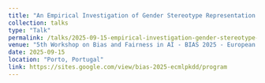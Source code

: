 ```yaml
---
title: "An Empirical Investigation of Gender Stereotype Representation in Large Language Models: The Italian Case"
collection: talks
type: "Talk"
permalink: /talks/2025-09-15-empirical-investigation-gender-stereotype-representation-llms-italian-case
venue: "5th Workshop on Bias and Fairness in AI - BIAS 2025 - European Conference on Machine Learning and Principles and Practice of Knowledge Discovery (ECML PKDD 2025)"
date: 2025-09-15
location: "Porto, Portugal"
link: https://sites.google.com/view/bias-2025-ecmlpkdd/program
---
```

